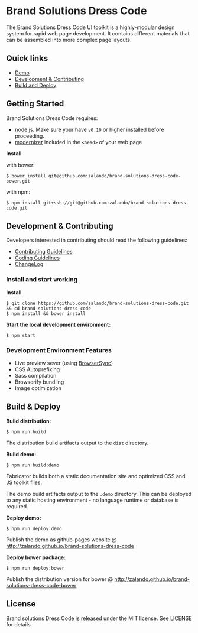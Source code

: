 # Brand Solutions Dress Code

The Brand Solutions Dress Code UI toolkit is a highly-modular design system for rapid web page development. It contains different materials that can be assembled into more complex page layouts.

## Quick links

* [Demo](http://zalando.github.io/brand-solutions-dress-code/)
* [Development & Contributing](#development)
* [Build and Deploy](#build-and-deploy)

## Getting Started

Brand Solutions Dress Code requires:

* [node.js](http://nodejs.org). Make sure your have `v0.10` or higher installed before proceeding.
* [modernizer](https://modernizr.com/) included in the ```<head>``` of your web page

**Install**

with bower:

```
$ bower install git@github.com:zalando/brand-solutions-dress-code-bower.git
```

with npm:

```
$ npm install git+ssh://git@github.com:zalando/brand-solutions-dress-code.git
```

## <a name="development"> Development & Contributing

Developers interested in contributing should read the following guidelines:

- [Contributing Guidelines](docs/guides/CONTRIBUTING.md)
- [Coding Guidelines](docs/guides/CODING.md)
- [ChangeLog](CHANGELOG.md)


### Install and start working

**Install**

```
$ git clone https://github.com/zalando/brand-solutions-dress-code.git && cd brand-solutions-dress-code
$ npm install && bower install
```

**Start the local development environment:**

```
$ npm start
```

### Development Environment Features

- Live preview sever (using [BrowserSync](http://www.browsersync.io/))
- CSS Autoprefixing
- Sass compilation
- Browserify bundling
- Image optimization

## <a name="build-and-deploy"> Build & Deploy

**Build distribution:**

```
$ npm run build
```

The distribution build artifacts output to the `dist` directory.


**Build demo:**

```
$ npm run build:demo
```

Fabricator builds both a static documentation site and optimized CSS and JS toolkit files.

The demo build artifacts output to the `.demo` directory. This can be deployed to any static hosting environment - no language runtime or database is required.


**Deploy demo:**

```
$ npm run deploy:demo
```

Publish the demo as github-pages website @ http://zalando.github.io/brand-solutions-dress-code


**Deploy bower package:**

```
$ npm run deploy:bower
```

Publish the distribution version for bower @ http://zalando.github.io/brand-solutions-dress-code-bower  

## License

Brand solutions Dress Code is released under the MIT license. See LICENSE for details.
